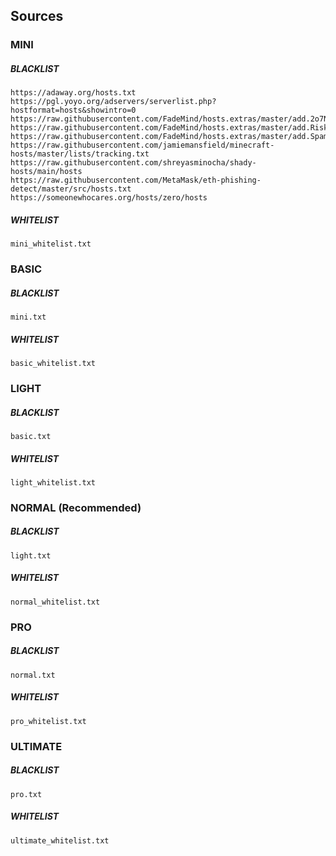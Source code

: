 ## Sources

### MINI

##### BLACKLIST

```
https://adaway.org/hosts.txt
https://pgl.yoyo.org/adservers/serverlist.php?hostformat=hosts&showintro=0
https://raw.githubusercontent.com/FadeMind/hosts.extras/master/add.2o7Net/hosts
https://raw.githubusercontent.com/FadeMind/hosts.extras/master/add.Risk/hosts
https://raw.githubusercontent.com/FadeMind/hosts.extras/master/add.Spam/hosts
https://raw.githubusercontent.com/jamiemansfield/minecraft-hosts/master/lists/tracking.txt
https://raw.githubusercontent.com/shreyasminocha/shady-hosts/main/hosts
https://raw.githubusercontent.com/MetaMask/eth-phishing-detect/master/src/hosts.txt
https://someonewhocares.org/hosts/zero/hosts
```

##### WHITELIST

```
mini_whitelist.txt
```

### BASIC

##### BLACKLIST

```
mini.txt
```

##### WHITELIST

```
basic_whitelist.txt
```

### LIGHT

##### BLACKLIST

```
basic.txt
```

##### WHITELIST

```
light_whitelist.txt
```

### NORMAL (Recommended)

##### BLACKLIST

```
light.txt
```

##### WHITELIST

```
normal_whitelist.txt
```

### PRO

##### BLACKLIST

```
normal.txt
```

##### WHITELIST

```
pro_whitelist.txt
```

### ULTIMATE

##### BLACKLIST

```
pro.txt
```

##### WHITELIST

```
ultimate_whitelist.txt
```
